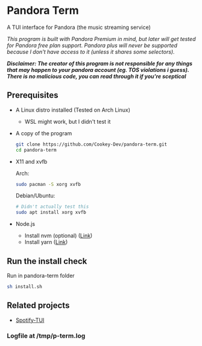 # Pandora Term
A TUI interface for Pandora (the music streaming service)

*This program is built with Pandora Premium in mind, but later will get tested for Pandora free plan support. Pandora plus will never be supported because I don't have access to it (unless it shares some selectors).*

***Disclaimer: The creator of this program is not responsible for any things that may happen to your pandora account (eg. TOS violations i guess). There is no malicious code, you can read through it if you're sceptical***

## Prerequisites
* A Linux distro installed (Tested on Arch Linux)
    - WSL might work, but I didn't test it
* A copy of the program 
    ```sh
    git clone https://github.com/Cookey-Dev/pandora-term.git
    cd pandora-term
    ```
* X11 and xvfb

    Arch:
    ```sh
    sudo pacman -S xorg xvfb
    ```
    Debian/Ubuntu:
    ```sh
    # Didn't actually test this
    sudo apt install xorg xvfb
    ```
* Node.js
    - Install nvm (optional) ([Link](https://github.com/nvm-sh/nvm#installing-and-updating))
    - Install yarn ([Link](https://yarnpkg.com/getting-started/install))
## Run the install check
Run in pandora-term folder
```sh
sh install.sh
```

## Related projects
* [Spotify-TUI](https://github.com/Rigellute/spotify-tui)

### Logfile at /tmp/p-term.log

